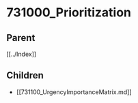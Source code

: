 # 731000_Prioritization

## Parent
[[../Index]]

## Children
- [[731100_UrgencyImportanceMatrix.md]]
